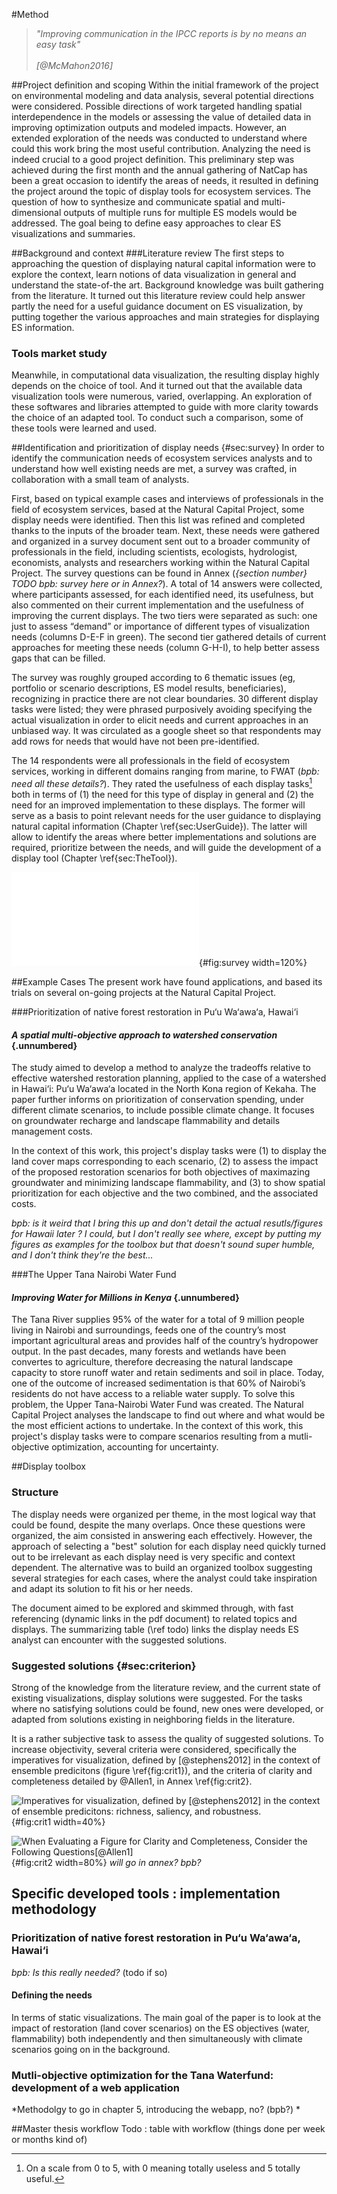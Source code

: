 #Method

> *"Improving communication in the IPCC reports is by no means an easy task"\
> \
> [@McMahon2016]*
##Project definition and scoping
Within the initial framework of the project on environmental modeling and data analysis, several potential directions were considered. Possible directions of work targeted handling spatial interdependence in the models or assessing the value of detailed data in improving optimization outputs and modeled impacts. However, an extended exploration of the needs was conducted to understand where could this work bring the most useful contribution. Analyzing the need is indeed crucial to a good project definition. This preliminary step was achieved during the first month and the annual gathering of NatCap has been a great occasion to identify the areas of needs, it resulted in defining the project around the topic of display tools for ecosystem services. The question of how to synthesize and communicate spatial and multi-dimensional outputs of multiple runs for multiple ES models would be addressed. The goal being to define easy approaches to clear ES visualizations and summaries.
##Background and context
###Literature review
The first steps to approaching the question of displaying natural capital information were to explore the context, learn notions of data visualization in general and understand the state-of-the art. Background knowledge was built gathering from the literature. It turned out this literature review could help answer partly the need for a useful guidance document on ES visualization, by putting together the various approaches and main strategies for displaying ES information. 

### Tools market study
Meanwhile, in computational data visualization, the resulting display highly depends on the choice of tool. And it turned out that the available data visualization tools were numerous, varied, overlapping. An exploration of these softwares and libraries attempted to guide with more clarity towards the choice of an adapted tool. To conduct such a comparison, some of these tools were learned and used.

##Identification and prioritization of display needs {#sec:survey}
In order to identify the communication needs of ecosystem services analysts and to understand how well existing needs are met, a survey was crafted, in collaboration with a small team of analysts.

First, based on typical example cases and interviews of professionals in the field of ecosystem services, based at the Natural Capital Project, some display needs were identified. Then this list was refined and completed thanks to the inputs of the broader team. Next, these needs were gathered and organized in a survey document sent out to a broader community of professionals in the field, including scientists, ecologists, hydrologist, economists, analysts and researchers working within the Natural Capital Project. The survey questions can be found in Annex (*{section number} TODO bpb: survey here or in Annex?*). A total of 14 answers were collected, where participants assessed, for each identified need, its usefulness, but also commented on their current implementation and the usefulness of improving the current displays. The two tiers were separated as such: one just to assess “demand” or importance of different types of visualization needs (columns D-E-F in green). The second tier gathered details of current approaches for meeting these needs (column G-H-I), to help better assess gaps that can be filled.

The survey was roughly grouped according to 6 thematic issues (eg, portfolio or scenario descriptions, ES model results, beneficiaries), recognizing in practice there are not clear boundaries. 30 different display tasks were listed; they were phrased purposively avoiding specifying the actual visualization in order to elicit needs and current approaches in an unbiased way. It was circulated as a google sheet so that respondents may add rows  for needs that would have not been pre-identified.

The 14 respondents were all professionals in the field of ecosystem services, working in different domains ranging from marine, to FWAT (*bpb: need all these details?*). They rated the usefulness of each display tasks[^335back] both in terms of (1) the need for this type of display in general and (2) the need for an improved implementation to these displays. The former will serve as a basis to point relevant needs for the user guidance to displaying natural capital information (Chapter \ref{sec:UserGuide}). The latter will allow to identify the areas where better implementations and solutions are required, prioritize between the needs, and will guide the development of a display tool (Chapter \ref{sec:TheTool}). 

[^335back]: On a scale from 0 to 5, with 0 meaning totally useless and 5 totally useful. 
[^66809back]: link to the survey !!

![Gathering NatCappers' visualizations needs and tools survey sample empty page -- *Survey here or in Annex ?*](../images/survey.pdf){#fig:survey width=120%}

##Example Cases
The present work have found applications, and based its trials on several on-going projects at the Natural Capital Project. 

###Prioritization of native forest restoration in Pu‘u Wa‘awa‘a, Hawai‘i
#### *A spatial multi-objective approach to watershed conservation* {.unnumbered}

The study aimed to develop a method to analyze the tradeoffs relative to effective watershed restoration planning, applied to the case of a watershed in Hawai‘i: Pu‘u Wa‘awa‘a located in the North Kona region of Kekaha. The paper further informs on prioritization of conservation spending, under different climate scenarios, to include possible climate change. It focuses on groundwater recharge and landscape flammability and details management costs. 
 
In the context of this work, this project's display tasks were (1) to display the land cover maps corresponding to each scenario, (2) to assess the impact of the proposed restoration scenarios for both objectives of maximazing groundwater and minimizing landscape flammability, and (3) to show spatial prioritization for each objective and the two combined, and the associated costs. 

*bpb: is it weird that I bring this up and don't detail the actual resutls/figures for Hawaii later ? I could, but I don't really see where, except by putting my figures as examples for the toolbox but that doesn't sound super humble, and I don't think they're the best...*

###The Upper Tana Nairobi Water Fund#### *Improving Water for Millions in Kenya* {.unnumbered}
The Tana River supplies 95% of the water for a total of 9 million people living in Nairobi and surroundings, feeds one of the country’s most important agricultural areas and provides half of the country’s hydropower output. In the past decades, many forests and wetlands have been convertes to agriculture, therefore decreasing the natural landscape capacity to store runoff water and retain sediments and soil in place. Today, one of the outcome of increased sedimentation is that 60% of Nairobi’s residents do not have access to a reliable water supply. To solve this problem, the Upper Tana-Nairobi Water Fund was created. The Natural Capital Project analyses the landscape to find out where and what would be the most efficient actions to undertake.
In the context of this work, this project's display tasks were to compare scenarios resulting from a mutli-objective optimization, accounting for uncertainty. 
##Display toolbox
### Structure
The display needs were organized per theme, in the most logical way that could be found, despite the many overlaps. Once these questions were organized, the aim consisted in answering each effectively. However, the approach of selecting a "best" solution for each display need quickly turned out to be irrelevant as each display need is very specific and context dependent. The alternative was to build an organized toolbox suggesting several strategies for each cases, where the analyst could take inspiration and adapt its solution to fit his or her needs. 

The document aimed to be explored and skimmed through, with fast referencing (dynamic links in the pdf document) to related topics and displays. The summarizing table (\ref todo) links the display needs ES analyst can encounter with the suggested solutions.
### Suggested solutions {#sec:criterion}
Strong of the knowledge from the literature review, and the current state of existing visualizations, display solutions were suggested. For the tasks where no satisfying solutions could be found, new ones were developed, or adapted from solutions existing in neighboring fields in the literature. 

It is a rather subjective task to assess the quality of suggested solutions. To increase objectivity, several criteria were considered, specifically the imperatives for visualization, defined by [@stephens2012] in the context of ensemble predicitons (figure \ref{fig:crit1}), and the criteria of clarity and completeness detailed by @Allen1, in Annex \ref{fig:crit2}.

![Imperatives for visualization, defined by [@stephens2012] in the context of ensemble predicitons:  richness, saliency, and robustness.](../images/criterias.png){#fig:crit1 width=40%}

![When Evaluating a Figure for Clarity and Completeness, Consider the Following Questions[@Allen1]](../images/assess_table.png){#fig:crit2 width=80%} *will go in annex? bpb?*


## Specific developed tools : implementation methodology 
### Prioritization of native forest restoration in Pu‘u Wa‘awa‘a, Hawai‘i
*bpb: Is this really needed?* (todo if so)
#### Defining the needs
In terms of static visualizations. The main goal of the paper  is to look at the impact of restoration (land cover scenarios) on the ES objectives (water, flammability) both independently and then simultaneously with climate scenarios going on in the background.
### Mutli-objective optimization for the Tana Waterfund: development of a web application
*Methodolgy to go in chapter 5, introducing the webapp, no? (bpb?) *

##Master thesis workflow 
Todo : table with workflow (things done per week or months kind of)